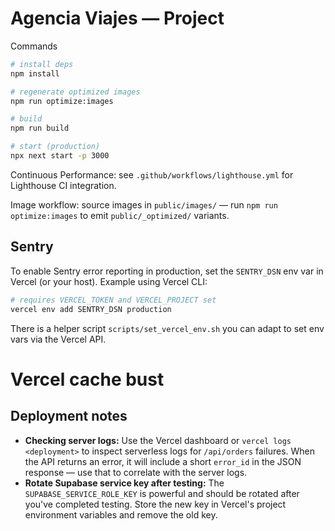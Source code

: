 # Agencia Viajes — Project

Commands

```bash
# install deps
npm install

# regenerate optimized images
npm run optimize:images

# build
npm run build

# start (production)
npx next start -p 3000
```

Continuous Performance: see `.github/workflows/lighthouse.yml` for Lighthouse CI integration.

Image workflow: source images in `public/images/` — run `npm run optimize:images` to emit `public/_optimized/` variants.

Sentry
------
To enable Sentry error reporting in production, set the `SENTRY_DSN` env var in Vercel (or your host). Example using Vercel CLI:

```bash
# requires VERCEL_TOKEN and VERCEL_PROJECT set
vercel env add SENTRY_DSN production
```

There is a helper script `scripts/set_vercel_env.sh` you can adapt to set env vars via the Vercel API.
# Vercel cache bust

## Deployment notes

- **Checking server logs:** Use the Vercel dashboard or `vercel logs <deployment>` to inspect serverless logs for `/api/orders` failures. When the API returns an error, it will include a short `error_id` in the JSON response — use that to correlate with the server logs.
- **Rotate Supabase service key after testing:** The `SUPABASE_SERVICE_ROLE_KEY` is powerful and should be rotated after you've completed testing. Store the new key in Vercel's project environment variables and remove the old key.

